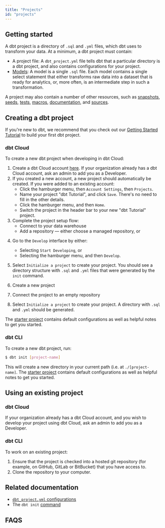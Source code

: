```yaml
---
title: "Projects"
id: "projects"
---
```

<!---
Scaffold:
what is a project
how do i create a project
where are the related docs?
--->

## Getting started
A dbt project is a directory of `.sql` and `.yml` files, which dbt uses to transform your data. At a minimum, a dbt project must contain:
* A project file: A `dbt_project.yml` file tells dbt that a particular directory is a dbt project, and also contains configurations for your project.
* [Models](building-models): A model is a single `.sql` file. Each model contains a single select statement that either transforms raw data into a dataset that is ready for analytics, or, more often, is an intermediate step in such a transformation.

A project may also contain a number of other resources, such as [snapshots](snapshots), [seeds](seeds), [tests](testing), [macros](macros), [documentation](documentation), and [sources](using-sources).

## Creating a dbt project

<Callout type="info" title="Creating your first dbt project">

If you're new to dbt, we recommend that you check out our [Getting Started Tutorial](tutorial/1-setting-up.md) to build your first dbt project.

</Callout>


### dbt Cloud
To create a new dbt project when developing in dbt Cloud:

1. Create a dbt Cloud account [here](https://cloud.getdbt.com/signup/). If your organization already has a dbt Cloud account, ask an admin to add you as a Developer.
2. If you created a new account, a new project should automatically be created. If you were added to an existing account:
    * Click the hamburger menu, then `Account Settings`, then `Projects`.
    * Name your project "dbt Tutorial", and click `Save`. There's no need to fill in the other details.
    * Click the hamburger menu, and then `Home`.
    * Switch the project in the header bar to your new "dbt Tutorial" project.
3. Complete the project setup flow:
    * Connect to your data warehouse
    * Add a repository — either choose a managed repository, or

<Lightbox src="/img/dbt-cloud-project-setup-flow.png" title="dbt Cloud Project Setup flow" />

4. Go to the `Develop` interface by either:
    * Selecting `Start Developing`, or
    * Selecting the hamburger menu, and then `Develop`.
5. Select `Initialize a project` to create your project. You should see a directory structure with `.sql` and `.yml` files that were generated by the `init` command.

1. Create a new project
2. Connect the project to an empty repository
3. Select `Initialize a project` to create your project. A directory with `.sql` and `.yml` should be generated.

The [starter project](https://github.com/fishtown-analytics/dbt-starter-project) contains default configurations as well as helpful notes to get you started.

### dbt CLI
To create a new dbt project, run:

```bash
$ dbt init [project-name]
```

This will create a new directory in your current path (i.e. at `./[project-name]`. The [starter project](https://github.com/fishtown-analytics/dbt-starter-project) contains default configurations as well as helpful notes to get you started.

<FAQ src="project-name" />


## Using an existing project

### dbt Cloud
If your organization already has a dbt Cloud account, and you wish to develop your project using dbt Cloud, ask an admin to add you as a Developer.

### dbt CLI
To work on an existing project:
1. Ensure that the project is checked into a hosted git repository (for example, on GitHub, GitLab or BitBucket) that you have access to.
2. Clone the repository to your computer.


## Related documentation
* [`dbt_project.yml` configurations](reference/dbt_project.yml.md)
* The `dbt init` [command](running-a-dbt-project/command-line-interface/init.md)

## FAQS
<FAQ src="structure-a-project" />
